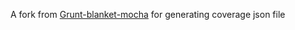 A fork from [Grunt-blanket-mocha](https://github.com/GruntBlanketMocha/grunt-blanket-mocha) for generating coverage json file